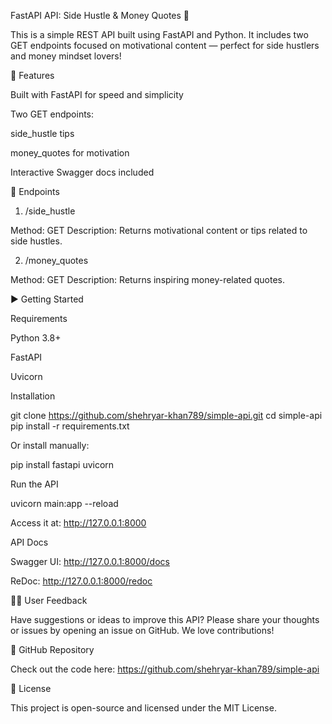 FastAPI API: Side Hustle & Money Quotes 🚀

This is a simple REST API built using FastAPI and Python. It includes two GET endpoints focused on motivational content — perfect for side hustlers and money mindset lovers!

🔧 Features

Built with FastAPI for speed and simplicity

Two GET endpoints:

side_hustle tips

money_quotes for motivation


Interactive Swagger docs included


📌 Endpoints

1. /side_hustle

Method: GET
Description: Returns motivational content or tips related to side hustles.

2. /money_quotes

Method: GET
Description: Returns inspiring money-related quotes.

▶️ Getting Started

Requirements

Python 3.8+

FastAPI

Uvicorn


Installation

git clone https://github.com/shehryar-khan789/simple-api.git
cd simple-api
pip install -r requirements.txt

Or install manually:

pip install fastapi uvicorn

Run the API

uvicorn main:app --reload

Access it at: http://127.0.0.1:8000

API Docs

Swagger UI: http://127.0.0.1:8000/docs

ReDoc: http://127.0.0.1:8000/redoc


🙋‍♂️ User Feedback

Have suggestions or ideas to improve this API?
Please share your thoughts or issues by opening an issue on GitHub.
We love contributions!

🔗 GitHub Repository

Check out the code here:
https://github.com/shehryar-khan789/simple-api

📝 License

This project is open-source and licensed under the MIT License.
